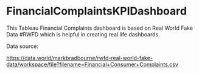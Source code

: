 # FinancialComplaintsKPIDashboard
This Tableau Financial Complaints dashboard is based on Real World Fake Data #RWFD which is helpful in creating real life dashboards.

Data source: 

https://data.world/markbradbourne/rwfd-real-world-fake-data/workspace/file?filename=Financial+Consumer+Complaints.csv
